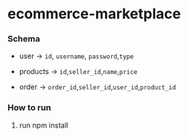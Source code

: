 # ecommerce-marketplace

### Schema
* user -> `id`, `username`, `password`,`type`

* products -> `id`,`seller_id`,`name`,`price`

* order -> `order_id`,`seller_id`,`user_id`,`product_id`

### How to run
1. run npm install
